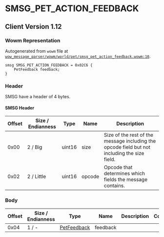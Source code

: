 # SMSG_PET_ACTION_FEEDBACK

## Client Version 1.12

### Wowm Representation

Autogenerated from `wowm` file at [`wow_message_parser/wowm/world/pet/smsg_pet_action_feedback.wowm:10`](https://github.com/gtker/wow_messages/tree/main/wow_message_parser/wowm/world/pet/smsg_pet_action_feedback.wowm#L10).
```rust,ignore
smsg SMSG_PET_ACTION_FEEDBACK = 0x02C6 {
    PetFeedback feedback;
}
```
### Header

SMSG have a header of 4 bytes.

#### SMSG Header

| Offset | Size / Endianness | Type   | Name   | Description |
| ------ | ----------------- | ------ | ------ | ----------- |
| 0x00   | 2 / Big           | uint16 | size   | Size of the rest of the message including the opcode field but not including the size field.|
| 0x02   | 2 / Little        | uint16 | opcode | Opcode that determines which fields the message contains.|

### Body

| Offset | Size / Endianness | Type | Name | Description | Comment |
| ------ | ----------------- | ---- | ---- | ----------- | ------- |
| 0x04 | 1 / - | [PetFeedback](petfeedback.md) | feedback |  |  |

